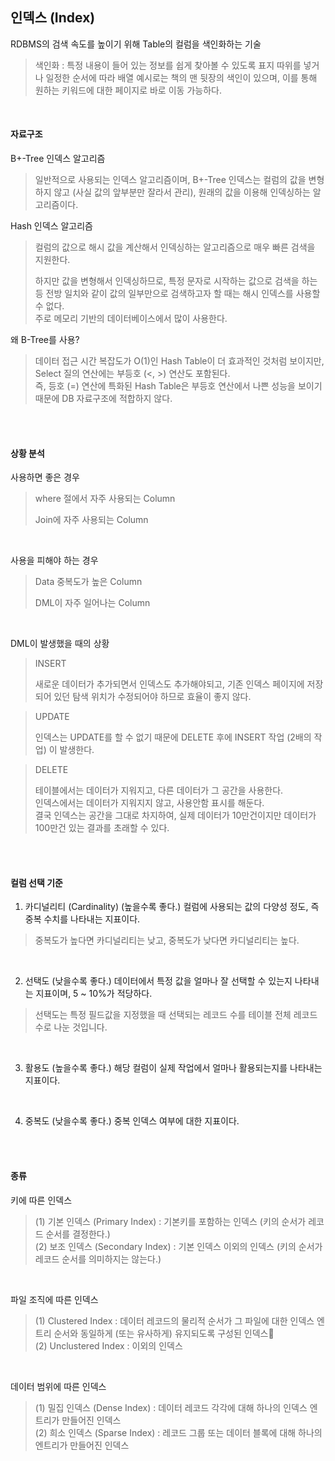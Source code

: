 ## 인덱스 (Index)
RDBMS의 검색 속도를 높이기 위해 Table의 컬럼을 색인화하는 기술  

> 색인화 : 특정 내용이 들어 있는 정보를 쉽게 찾아볼 수 있도록 표지 따위를 넣거나 일정한 순서에 따라 배열
> 예시로는 책의 맨 뒷장의 색인이 있으며, 이를 통해 원하는 키워드에 대한 페이지로 바로 이동 가능하다.

<br />

#### 자료구조
B+-Tree 인덱스 알고리즘
> 일반적으로 사용되는 인덱스 알고리즘이며, B+-Tree 인덱스는 컬럼의 값을 변형하지 않고 (사실 값의 앞부분만 잘라서 관리), 원래의 값을 이용해 인덱싱하는 알고리즘이다.

Hash 인덱스 알고리즘
> 컬럼의 값으로 해시 값을 계산해서 인덱싱하는 알고리즘으로 매우 빠른 검색을 지원한다.
>
> 하지만 값을 변형해서 인덱싱하므로, 특정 문자로 시작하는 값으로 검색을 하는 등 전방 일치와 같이 값의 일부만으로 검색하고자 할 때는 해시 인덱스를 사용할 수 없다.  
> 주로 메모리 기반의 데이터베이스에서 많이 사용한다.

왜 B-Tree를 사용?
> 데이터 접근 시간 복잡도가 O(1)인 Hash Table이 더 효과적인 것처럼 보이지만, Select 질의 연산에는 부등호 (<, >) 연산도 포함된다.  
> 즉, 등호 (=) 연산에 특화된 Hash Table은 부등호 연산에서 나쁜 성능을 보이기 때문에 DB 자료구조에 적합하지 않다.

<br />
<br />

#### 상황 분석
사용하면 좋은 경우
> where 절에서 자주 사용되는 Column
>
> Join에 자주 사용되는 Column

<br />

사용을 피해야 하는 경우
> Data 중복도가 높은 Column
>
> DML이 자주 일어나는 Column

<br />

DML이 발생했을 때의 상황
> INSERT
>
> 새로운 데이터가 추가되면서 인덱스도 추가해야되고, 기존 인덱스 페이지에 저장되어 있던 탐색 위치가 수정되어야 하므로 효율이 좋지 않다.

> UPDATE
>
> 인덱스는 UPDATE를 할 수 없기 때문에 DELETE 후에 INSERT 작업 (2배의 작업) 이 발생한다.

> DELETE
>
> 테이블에서는 데이터가 지워지고, 다른 데이터가 그 공간을 사용한다.  
> 인덱스에서는 데이터가 지워지지 않고, 사용안함 표시를 해둔다.  
> 결국 인덱스는 공간을 그대로 차지하여, 실제 데이터가 10만건이지만 데이터가 100만건 있는 결과를 초래할 수 있다.

<br />
<br />

#### 컬럼 선택 기준
1. 카디널리티 (Cardinality) (높을수록 좋다.)
컬럼에 사용되는 값의 다양성 정도, 즉 중복 수치를 나타내는 지표이다.
> 중복도가 높다면 카디널리티는 낮고, 중복도가 낮다면 카디널리티는 높다.

<br />

2. 선택도 (낮을수록 좋다.)
데이터에서 특정 값을 얼마나 잘 선택할 수 있는지 나타내는 지표이며, 5 ~ 10%가 적당하다.
> 선택도는 특정 필드값을 지정했을 때 선택되는 레코드 수를 테이블 전체 레코드 수로 나눈 것입니다.

<br />

3. 활용도 (높을수록 좋다.)
해당 컬럼이 실제 작업에서 얼마나 활용되는지를 나타내는 지표이다.

<br />

4. 중복도 (낮을수록 좋다.)
중복 인덱스 여부에 대한 지표이다.

<br />
<br />

#### 종류
키에 따른 인덱스
> (1) 기본 인덱스 (Primary Index) : 기본키를 포함하는 인덱스 (키의 순서가 레코드 순서를 결정한다.)  
> (2) 보조 인덱스 (Secondary Index) : 기본 인덱스 이외의 인덱스 (키의 순서가 레코드 순서를 의미하지는 않는다.)

<br />

파일 조직에 따른 인덱스
> (1) Clustered Index : 데이터 레코드의 물리적 순서가 그 파일에 대한 인덱스 엔트리 순서와 동일하게 (또는 유사하게) 유지되도록 구성된 인덱스  
> (2) Unclustered Index : 이외의 인덱스

<br />

데이터 범위에 따른 인덱스
> (1) 밀집 인덱스 (Dense Index) : 데이터 레코드 각각에 대해 하나의 인덱스 엔트리가 만들어진 인덱스  
> (2) 희소 인덱스 (Sparse Index) : 레코드 그룹 또는 데이터 블록에 대해 하나의 엔트리가 만들어진 인덱스
